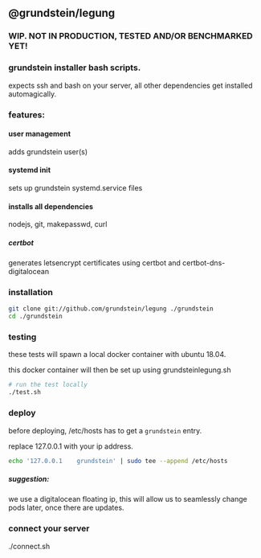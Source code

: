## @grundstein/legung

### WIP. NOT IN PRODUCTION, TESTED AND/OR BENCHMARKED YET!

### grundstein installer bash scripts.

expects ssh and bash on your server, all other dependencies get installed automagically.

### features:

#### user management

adds grundstein user(s)

#### systemd init

sets up grundstein systemd.service files

#### installs all dependencies

nodejs, git, makepasswd, curl

##### certbot

generates letsencrypt certificates using certbot and certbot-dns-digitalocean

### installation

```bash
git clone git://github.com/grundstein/legung ./grundstein
cd ./grundstein
```

### testing

these tests will spawn a local docker container with ubuntu 18.04.

this docker container will then be set up using grundsteinlegung.sh

```bash
# run the test locally
./test.sh
```

### deploy

before deploying, /etc/hosts has to get a `grundstein` entry.

replace 127.0.0.1 with your ip address.

```bash
echo '127.0.0.1    grundstein' | sudo tee --append /etc/hosts
```

##### suggestion:

we use a digitalocean floating ip, this will allow us to seamlessly change pods later,
once there are updates.

### connect your server
./connect.sh
```
